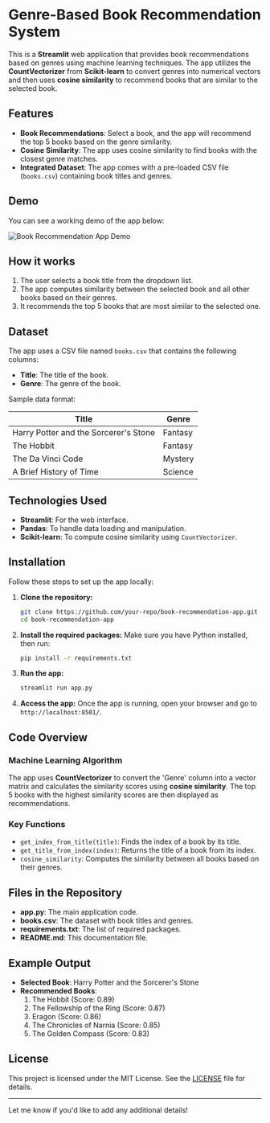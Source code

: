 

# Genre-Based Book Recommendation System

This is a **Streamlit** web application that provides book recommendations based on genres using machine learning techniques. The app utilizes the **CountVectorizer** from **Scikit-learn** to convert genres into numerical vectors and then uses **cosine similarity** to recommend books that are similar to the selected book.

## Features

- **Book Recommendations**: Select a book, and the app will recommend the top 5 books based on the genre similarity.
- **Cosine Similarity**: The app uses cosine similarity to find books with the closest genre matches.
- **Integrated Dataset**: The app comes with a pre-loaded CSV file (`books.csv`) containing book titles and genres.

## Demo

You can see a working demo of the app below:

![Book Recommendation App Demo](https://book-recommendation-system-desktop-app.streamlit.app/)

## How it works

1. The user selects a book title from the dropdown list.
2. The app computes similarity between the selected book and all other books based on their genres.
3. It recommends the top 5 books that are most similar to the selected one.

## Dataset

The app uses a CSV file named `books.csv` that contains the following columns:

- **Title**: The title of the book.
- **Genre**: The genre of the book.

Sample data format:

| Title                     | Genre         |
|----------------------------|---------------|
| Harry Potter and the Sorcerer's Stone | Fantasy       |
| The Hobbit                  | Fantasy       |
| The Da Vinci Code           | Mystery       |
| A Brief History of Time     | Science       |

## Technologies Used

- **Streamlit**: For the web interface.
- **Pandas**: To handle data loading and manipulation.
- **Scikit-learn**: To compute cosine similarity using `CountVectorizer`.

## Installation

Follow these steps to set up the app locally:

1. **Clone the repository:**
   ```bash
   git clone https://github.com/your-repo/book-recommendation-app.git
   cd book-recommendation-app
   ```

2. **Install the required packages:**
   Make sure you have Python installed, then run:
   ```bash
   pip install -r requirements.txt
   ```

3. **Run the app:**
   ```bash
   streamlit run app.py
   ```

4. **Access the app:**
   Once the app is running, open your browser and go to `http://localhost:8501/`.

## Code Overview

### Machine Learning Algorithm

The app uses **CountVectorizer** to convert the 'Genre' column into a vector matrix and calculates the similarity scores using **cosine similarity**. The top 5 books with the highest similarity scores are then displayed as recommendations.

### Key Functions

- `get_index_from_title(title)`: Finds the index of a book by its title.
- `get_title_from_index(index)`: Returns the title of a book from its index.
- `cosine_similarity`: Computes the similarity between all books based on their genres.

## Files in the Repository

- **app.py**: The main application code.
- **books.csv**: The dataset with book titles and genres.
- **requirements.txt**: The list of required packages.
- **README.md**: This documentation file.

## Example Output

- **Selected Book**: Harry Potter and the Sorcerer's Stone
- **Recommended Books**:
  1. The Hobbit (Score: 0.89)
  2. The Fellowship of the Ring (Score: 0.87)
  3. Eragon (Score: 0.86)
  4. The Chronicles of Narnia (Score: 0.85)
  5. The Golden Compass (Score: 0.83)

## License

This project is licensed under the MIT License. See the [LICENSE](LICENSE) file for details.

---

Let me know if you'd like to add any additional details!
